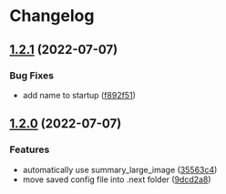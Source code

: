 # Changelog

## [1.2.1](https://github.com/alvarlagerlof/next-banner/compare/v1.2.0...v1.2.1) (2022-07-07)


### Bug Fixes

* add name to startup ([f892f51](https://github.com/alvarlagerlof/next-banner/commit/f892f5131e917e8af19e3832bbcb29449dce6d70))

## [1.2.0](https://github.com/alvarlagerlof/next-banner/compare/v1.1.8...v1.2.0) (2022-07-07)


### Features

* automatically use summary_large_image ([35563c4](https://github.com/alvarlagerlof/next-banner/commit/35563c489eda6e2ac71b391d9e6dc77d7ce9e8be))
* move saved config file into .next folder ([9dcd2a8](https://github.com/alvarlagerlof/next-banner/commit/9dcd2a8a4ee49d34a4965b1c590a8af713a3e585))
